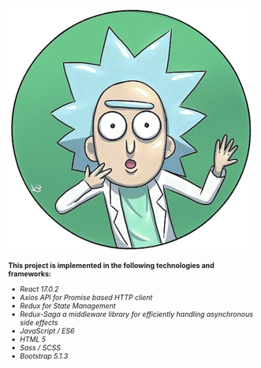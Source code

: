  <img src='https://github.com/SarahBani/RickAndMorty/blob/main/public/logo.png' alt="logo" />
 
 <p>
	<b>
		This project is implemented in the following technologies and frameworks:
	</b>
</p>

<ul>
	<li><em>React 17.0.2</em></li>
	<li><em>Axios API for Promise based HTTP client</em></li>
	<li><em>Redux for State Management</em></li>
	<li><em>Redux-Saga a middleware library for efficiently handling asynchronous side effects</em></li>
	<li><em>JavaScript / ES6</em></li>
	<li><em>HTML 5</em></li>
	<li><em>Sass / SCSS</em></li>
	<li><em>Bootstrap 5.1.3</em></li>
</ul>